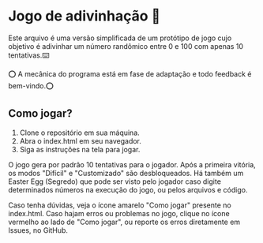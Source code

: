 # Jogo de adivinhação 🎰

Este arquivo é uma versão simplificada de um protótipo de jogo cujo objetivo é adivinhar um número
randômico entre 0 e 100 com apenas 10 tentativas.⌨️

⭕️ A mecânica do programa está em fase de adaptação e todo feedback é bem-vindo.⭕️

## Como jogar?
1. Clone o repositório em sua máquina.
2. Abra o index.html em seu navegador.
3. Siga as instruções na tela para jogar.

O jogo gera por padrão 10 tentativas para o jogador. Após a primeira vitória, os modos "Difícil" e "Customizado" são desbloqueados.
Há também um Easter Egg (Segredo) que pode ser visto pelo jogador caso digite determinados números na execução do jogo, ou pelos arquivos e código.

Caso tenha dúvidas, veja o ícone amarelo "Como jogar" presente no index.html. Caso hajam erros ou problemas no jogo, clique no ícone vermelho ao lado de "Como jogar",
ou reporte os erros diretamente em Issues, no GitHub.
